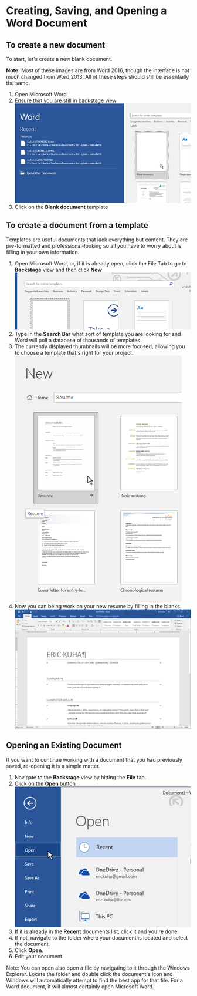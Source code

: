 # Creating, Saving, and Opening a Word Document

## To create a new document

To start, let's create a new blank document.

**Note:** Most of these images are from Word 2016, though the interface is not much changed from Word 2013. All of these steps should still be essentially the same.

1. Open Microsoft Word
1. Ensure that you are still in backstage view<br /> ![new doc](images/w1_new_document.png)
1. Click on the **Blank document** template

## To create a document from a template

Templates are useful documents that lack everything but content. They are pre-formatted and professional-looking so all you have to worry about is filling in your own information.


1. Open Microsoft Word, or, if it is already open, click the File Tab to go to **Backstage** view and then click **New**<br />
![template menu](images/w1_template_menu.png)
1. Type in the <strong>Search Bar</strong> what sort of template you are looking for and Word will poll a database of thousands of templates.
1. The currently displayed thumbnails will be more focused, allowing you to choose a template that's right for your project. <br /> ![template search](images/w1_template_search.png)
1. Now you can being work on your new resume by filling in the blanks. <br />![](images/w1_resume_example.png)

## Opening an Existing Document

If you want to continue working with a document that you had previously saved, re-opening it is a simple matter.


1. Navigate to the <strong>Backstage</strong> view by hitting the **File** tab.
1. Click on the <strong>Open</strong> button <br />![open back stage view](images/w2_open_backstage.png)
1. If it is already in the <strong>Recent</strong> documents list, click it and you're done.
1. If not, navigate to the folder where your document is located and select the document.
1. Click **Open**.
1. Edit your document.


<div class="alert alert-info">
Note: You can open also open a file by navigating to it through the Windows Explorer. Locate the folder and double click the document's icon and Windows will automatically attempt to find the best app for that file. For a Word document, it will almost certainly open Microsoft Word.
</div>
